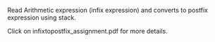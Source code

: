 Read Arithmetic expression (infix expression) and converts to postfix expression using stack.

Click on infixtopostfix_assignment.pdf for more details.
